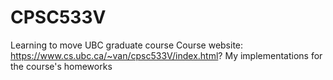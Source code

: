 # CPSC533V
Learning to move UBC graduate course 
Course website: https://www.cs.ubc.ca/~van/cpsc533V/index.html?
My implementations for the course's homeworks
